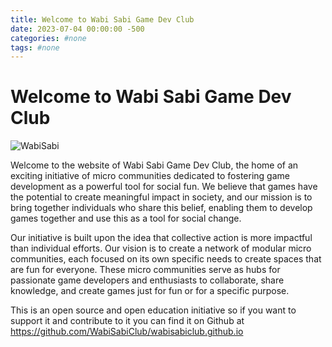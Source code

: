 ```yaml
---
title: Welcome to Wabi Sabi Game Dev Club
date: 2023-07-04 00:00:00 -500
categories: #none
tags: #none
---
```

# Welcome to Wabi Sabi Game Dev Club

![WabiSabi](https://pbs.twimg.com/media/Fzu5E1rX0AMU59k?format=jpg&name=large)  

Welcome to the website of Wabi Sabi Game Dev Club, the home of an exciting initiative of micro communities dedicated to fostering game development as a powerful tool for social fun. We believe that games have the potential to create meaningful impact in society, and our mission is to bring together individuals who share this belief, enabling them to develop games together and use this as a tool for social change.

Our initiative is built upon the idea that collective action is more impactful than individual efforts. Our vision is to create a network of modular micro communities, each focused on its own specific needs to create spaces that are fun for everyone. These micro communities serve as hubs for passionate game developers and enthusiasts to collaborate, share knowledge, and create games just for fun or for a specific purpose.

This is an open source and open education initiative so if you want to support it and contribute to it you can find it on Github at https://github.com/WabiSabiClub/wabisabiclub.github.io